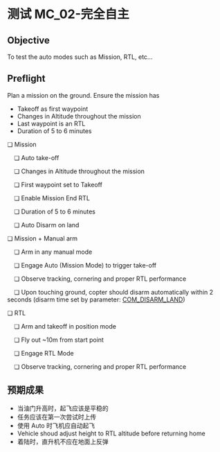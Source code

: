 # 测试 MC_02-完全自主

## Objective

To test the auto modes such as Mission, RTL, etc...

## Preflight

Plan a mission on the ground. Ensure the mission has

- Takeoff as first waypoint
- Changes in Altitude throughout the mission
- Last waypoint is an RTL
- Duration of 5 to 6 minutes

❏ Mission

&nbsp;&nbsp;&nbsp;&nbsp;❏ Auto take-off

&nbsp;&nbsp;&nbsp;&nbsp;❏ Changes in Altitude throughout the mission

&nbsp;&nbsp;&nbsp;&nbsp;❏ First waypoint set to Takeoff

&nbsp;&nbsp;&nbsp;&nbsp;❏ Enable Mission End RTL

&nbsp;&nbsp;&nbsp;&nbsp;❏ Duration of 5 to 6 minutes

&nbsp;&nbsp;&nbsp;&nbsp;❏ Auto Disarm on land

❏ Mission + Manual arm

&nbsp;&nbsp;&nbsp;&nbsp;❏ Arm in any manual mode

&nbsp;&nbsp;&nbsp;&nbsp;❏ Engage Auto (Mission Mode) to trigger take-off

&nbsp;&nbsp;&nbsp;&nbsp;❏ Observe tracking, cornering and proper RTL performance

&nbsp;&nbsp;&nbsp;&nbsp;❏ Upon touching ground, copter should disarm automatically within 2 seconds (disarm time set by parameter: [COM_DISARM_LAND](../advanced_config/parameter_reference.md#COM_DISARM_LAND))

❏ RTL

&nbsp;&nbsp;&nbsp;&nbsp;❏ Arm and takeoff in position mode

&nbsp;&nbsp;&nbsp;&nbsp;❏ Fly out ~10m from start point

&nbsp;&nbsp;&nbsp;&nbsp;❏ Engage RTL Mode

&nbsp;&nbsp;&nbsp;&nbsp;❏ Observe tracking, cornering and proper RTL performance

## 预期成果

- 当油门升高时，起飞应该是平稳的
- 任务应该在第一次尝试时上传
- 使用 Auto 时飞机应自动起飞
- Vehicle shoud adjust height to RTL altitude before returning home
- 着陆时，直升机不应在地面上反弹

<!--
MC_002 - Full autonomous

-	Make sure the auto-disarm is enabled
-	QGC open test1_mission.plan and sync to the vehicle
-	Takeoff from QGC start mission slider
-	Check the vehicle completes the mission
-	Let the vehicle to auto land, take manual control if needed and explain the reason in log description.
-	Check the vehicle disarms by itself.
-->
